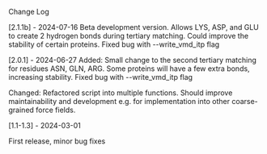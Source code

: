 Change Log

[2.1.1b] - 2024-07-16
Beta development version. 
Allows LYS, ASP, and GLU to create 2 hydrogen bonds during tertiary matching. Could improve the stability of certain proteins. 
Fixed bug with --write_vmd_itp flag

[2.0.1] - 2024-06-27
Added:
Small change to the second tertiary matching for residues ASN, GLN, ARG. 
Some proteins will have a few extra bonds, increasing stability.
Fixed bug with --write_vmd_itp flag

Changed:
Refactored script into multiple functions. Should improve maintainability and development e.g. for implementation into other coarse-grained force fields.   


[1.1-1.3] - 2024-03-01

First release, minor bug fixes
